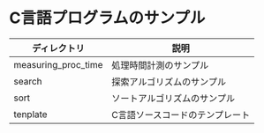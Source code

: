 # C言語プログラムのサンプル

|ディレクトリ |説明 |
|---|---|
|measuring_proc_time |処理時間計測のサンプル |
|search |探索アルゴリズムのサンプル |
|sort |ソートアルゴリズムのサンプル |
|tenplate |C言語ソースコードのテンプレート |

